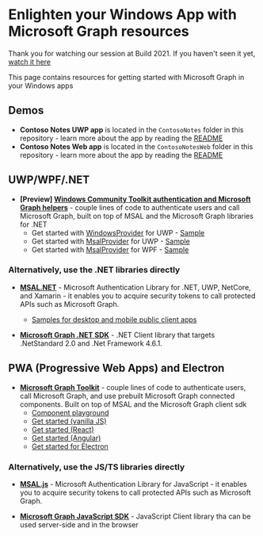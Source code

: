 # Enlighten your Windows App with Microsoft Graph resources

Thank you for watching our session at Build 2021. If you haven't seen it yet, [watch it here](https://aka.ms/OD531)

This page contains resources for getting started with Microsoft Graph in your Windows apps

## Demos

- **Contoso Notes UWP app** is located in the `ContosoNotes` folder in this repository - learn more about the app by reading the [README](./README.md)
- **Contoso Notes Web app** is located in the `ContosoNotesWeb` folder in this repository - learn more about the app by reading the [README](./ContosoNotesWeb/README.md)

## UWP/WPF/.NET

- **[Preview] [Windows Community Toolkit authentication and Microsoft Graph helpers](https://aka.ms/wgt)** - couple lines of code to authenticate users and call Microsoft Graph, built on top of MSAL and the Microsoft Graph libraries for .NET
  - Get started with [WindowsProvider](https://docs.microsoft.com/windows/communitytoolkit/graph/authentication/uwp/windowsprovider) for UWP - [Sample](https://github.com/windows-toolkit/Graph-Controls/tree/main/Samples/UwpWindowsProviderSample)
  - Get started with [MsalProvider](https://docs.microsoft.com/windows/communitytoolkit/graph/authentication/msal/msalprovider) for UWP - [Sample](https://github.com/windows-toolkit/Graph-Controls/tree/main/Samples/UwpMsalProviderSample)
  - Get started with [MsalProvider](https://docs.microsoft.com/windows/communitytoolkit/graph/authentication/msal/msalprovider) for WPF - [Sample](https://github.com/windows-toolkit/Graph-Controls/tree/main/Samples/WpfMsalProviderSample)

### Alternatively, use the .NET libraries directly

- [**MSAL.NET**](https://github.com/AzureAD/microsoft-authentication-library-for-dotnet) - Microsoft Authentication Library for .NET, UWP, NetCore, and Xamarin - it enables you to acquire security tokens to call protected APIs such as Microsoft Graph. 
  - [Samples for desktop and mobile public client apps](https://docs.microsoft.com/azure/active-directory/develop/sample-v2-code#desktop-and-mobile-public-client-apps) 

- [**Microsoft Graph .NET SDK**](https://github.com/microsoftgraph/msgraph-sdk-dotnet) - .NET Client library that targets .NetStandard 2.0 and .Net Framework 4.6.1.

## PWA (Progressive Web Apps) and Electron

- **[Microsoft Graph Toolkit](https://aka.ms/mgt)** - couple lines of code to authenticate users, call Microsoft Graph, and use prebuilt Microsoft Graph connected components. Built on top of MSAL and the Microsoft Graph client sdk
  - [Component playground](https://aka.ms/mgt)
  - [Get started (vanilla JS)](https://docs.microsoft.com/graph/toolkit/get-started/build-a-web-app)
  - [Get started (React)](https://docs.microsoft.com/graph/toolkit/get-started/use-toolkit-with-react)
  - [Get started (Angular)](https://docs.microsoft.com/graph/toolkit/get-started/use-toolkit-with-angular)
  - [Get started for Electron](https://docs.microsoft.com/graph/toolkit/get-started/build-an-electron-app)

### Alternatively, use the JS/TS libraries directly

- [**MSAL.js**](https://github.com/AzureAD/microsoft-authentication-library-for-js) - Microsoft Authentication Library for JavaScript - it enables you to acquire security tokens to call protected APIs such as Microsoft Graph. 

- [**Microsoft Graph JavaScript SDK**](https://github.com/microsoftgraph/msgraph-sdk-javascript) - JavaScript Client library tha can be used server-side and in the browser

